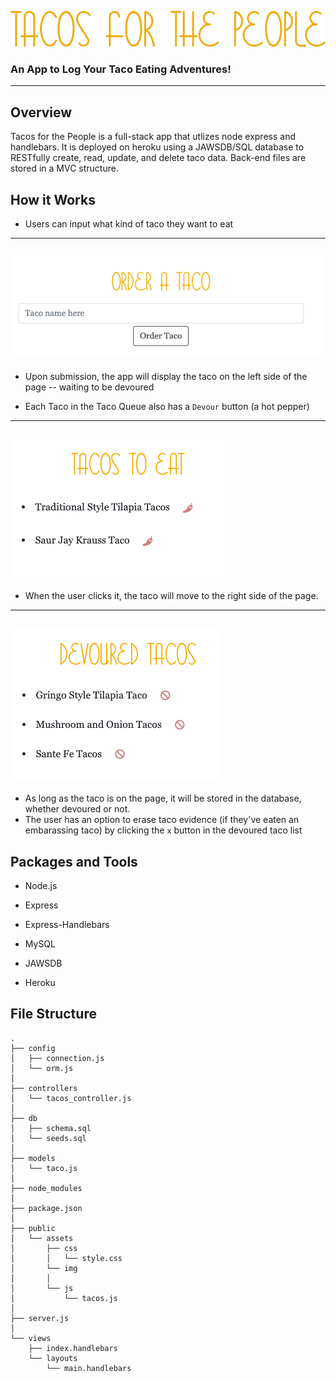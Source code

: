 ![title](public/assets/img/TACO_TITLE.png)

###  An App to Log Your Taco Eating Adventures!

***

## Overview

Tacos for the People is a full-stack app that utlizes node express and handlebars. It is deployed on heroku using a JAWSDB/SQL database to RESTfully create, read, update, and delete taco data. Back-end files are stored in a MVC structure.

## How it Works

* Users can input what kind of taco they want to eat
---
![make](public/assets/img/move.png)
---

* Upon submission, the app will display the taco on the left side of the page -- waiting to be devoured

* Each Taco in the Taco Queue also has a `Devour` button (a hot pepper)
---
![eat](public/assets/img/eat.png)
---

* When the user clicks it, the taco will move to the right side of the page.
---
![devour](public/assets/img/devoured.png)
---

* As long as the taco is on the page, it will be stored in the database, whether devoured or not.
* The user has an option to erase taco evidence (if they've eaten an embarassing taco) by clicking the `x` button in the devoured taco list


## Packages and Tools

* Node.js

* Express

* Express-Handlebars

* MySQL

* JAWSDB

* Heroku

## File Structure

```
.
├── config
│   ├── connection.js
│   └── orm.js
│ 
├── controllers
│   └── tacos_controller.js
│
├── db
│   ├── schema.sql
│   └── seeds.sql
│
├── models
│   └── taco.js
│ 
├── node_modules
│ 
├── package.json
│
├── public
│   └── assets
│       ├── css
│       │   └── style.css
│       └── img
│       │ 
│       └── js
│           └── tacos.js
│
├── server.js
│
└── views
    ├── index.handlebars
    └── layouts
        └── main.handlebars
```
